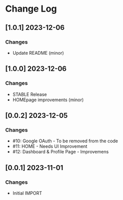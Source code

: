 # Change Log

## [1.0.1] 2023-12-06
### Changes

- Update README (minor)  

## [1.0.0] 2023-12-06
### Changes

- STABLE Release 
- HOMEpage improvements (minor) 

## [0.0.2] 2023-12-05
### Changes

- #10: Google OAuth - To be removed from the code
- #11: HOME - Needs UI Improvement
- #12: Dashboard & Profile Page - Improvemens

## [0.0.1] 2023-11-01
### Changes

- Initial IMPORT
